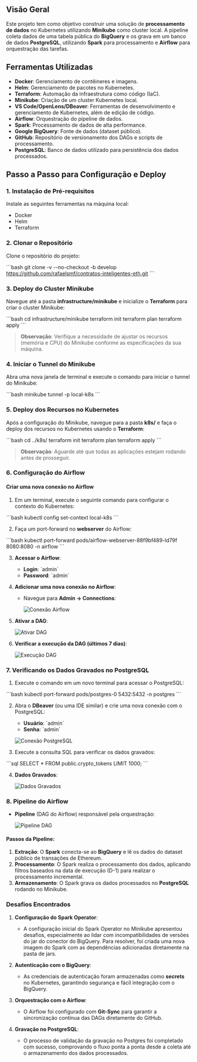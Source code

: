 
## Visão Geral

Este projeto tem como objetivo construir uma solução de **processamento de dados** no Kubernetes utilizando **Minikube** como cluster local. A pipeline coleta dados de uma tabela pública do **BigQuery** e os grava em um banco de dados **PostgreSQL**, utilizando **Spark** para processamento e **Airflow** para orquestração das tarefas.

## Ferramentas Utilizadas

- **Docker**: Gerenciamento de contêineres e imagens.
- **Helm**: Gerenciamento de pacotes no Kubernetes.
- **Terraform**: Automação da infraestrutura como código (IaC).
- **Minikube**: Criação de um cluster Kubernetes local.
- **VS Code/OpenLens/DBeaver**: Ferramentas de desenvolvimento e gerenciamento de Kubernetes, além de edição de código.
- **Airflow**: Orquestração do pipeline de dados.
- **Spark**: Processamento de dados de alta performance.
- **Google BigQuery**: Fonte de dados (dataset público).
- **GitHub**: Repositório de versionamento dos DAGs e scripts de processamento.
- **PostgreSQL**: Banco de dados utilizado para persistência dos dados processados.

## Passo a Passo para Configuração e Deploy

### 1. Instalação de Pré-requisitos

Instale as seguintes ferramentas na máquina local:
- Docker
- Helm
- Terraform

### 2. Clonar o Repositório

Clone o repositório do projeto:

\`\`\`bash
git clone -v --no-checkout -b develop https://github.com/rafaelsmf/contratos-inteligentes-eth.git
\`\`\`

### 3. Deploy do Cluster Minikube

Navegue até a pasta **infrastructure/minikube** e inicialize o **Terraform** para criar o cluster Minikube:

\`\`\`bash
cd infrastructure/minikube
terraform init
terraform plan
terraform apply
\`\`\`

> **Observação**: Verifique a necessidade de ajustar os recursos (memória e CPU) do Minikube conforme as especificações da sua máquina.

### 4. Iniciar o Tunnel do Minikube

Abra uma nova janela de terminal e execute o comando para iniciar o tunnel do Minikube:

\`\`\`bash
minikube tunnel -p local-k8s
\`\`\`

### 5. Deploy dos Recursos no Kubernetes

Após a configuração do Minikube, navegue para a pasta **k8s/** e faça o deploy dos recursos no Kubernetes usando o **Terraform**:

\`\`\`bash
cd ../k8s/
terraform init
terraform plan
terraform apply
\`\`\`

> **Observação**: Aguarde até que todas as aplicações estejam rodando antes de prosseguir.

### 6. Configuração do Airflow

#### Criar uma nova conexão no Airflow

1. Em um terminal, execute o seguinte comando para configurar o contexto do Kubernetes:

\`\`\`bash
kubectl config set-context local-k8s
\`\`\`

2. Faça um port-forward no **webserver** do Airflow:

\`\`\`bash
kubectl port-forward pods/airflow-webserver-88f9bf489-ld79f 8080:8080 -n airflow
\`\`\`

3. **Acessar o Airflow**:
   - **Login**: \`admin\`
   - **Password**: \`admin\`

4. **Adicionar uma nova conexão no Airflow**:
   - Navegue para **Admin -> Connections**:

     ![Conexão Airflow](documentation/images/image-2.png)


5. **Ativar a DAG**:

   ![Ativar DAG](documentation/images/image-6.png)

6. **Verificar a execução da DAG (últimos 7 dias)**:

   ![Execução DAG](documentation/images/image-3.png)

### 7. Verificando os Dados Gravados no PostgreSQL

1. Execute o comando em um novo terminal para acessar o PostgreSQL:

\`\`\`bash
kubectl port-forward pods/postgres-0 5432:5432 -n postgres
\`\`\`

2. Abra o **DBeaver** (ou uma IDE similar) e crie uma nova conexão com o PostgreSQL:
   - **Usuário**: \`admin\`
   - **Senha**: \`admin\`

   ![Conexão PostgreSQL](documentation/images/image-4.png)

3. Execute a consulta SQL para verificar os dados gravados:

\`\`\`sql
SELECT * 
FROM public.crypto_tokens
LIMIT 1000;
\`\`\`

4. **Dados Gravados**:

   ![Dados Gravados](documentation/images/image-5.png)

### 8. Pipeline do Airflow

- **Pipeline** (DAG do Airflow) responsável pela orquestração:

  ![Pipeline DAG](documentation/images/image-7.png)


#### Passos da Pipeline:
1. **Extração**: O **Spark** conecta-se ao **BigQuery** e lê os dados do dataset público de transações de Ethereum.
2. **Processamento**: O Spark realiza o processamento dos dados, aplicando filtros baseados na data de execução (D-1) para realizar o processamento incremental.
3. **Armazenamento**: O Spark grava os dados processados no **PostgreSQL** rodando no Minikube.

### Desafios Encontrados

1. **Configuração do Spark Operator**:
   - A configuração inicial do Spark Operator no Minikube apresentou desafios, especialmente ao lidar com incompatibilidades de versões do jar do conector do BigQuery. Para resolver, foi criada uma nova imagem do Spark com as dependências adicionadas diretamente na pasta de jars.

2. **Autenticação com o BigQuery**:
   - As credenciais de autenticação foram armazenadas como **secrets** no Kubernetes, garantindo segurança e fácil integração com o BigQuery.

3. **Orquestração com o Airflow**:
   - O Airflow foi configurado com **Git-Sync** para garantir a sincronização contínua das DAGs diretamente do GitHub.

4. **Gravação no PostgreSQL**:
   - O processo de validação da gravação no Postgres foi completado com sucesso, comprovando o fluxo ponta a ponta desde a coleta até o armazenamento dos dados processados.